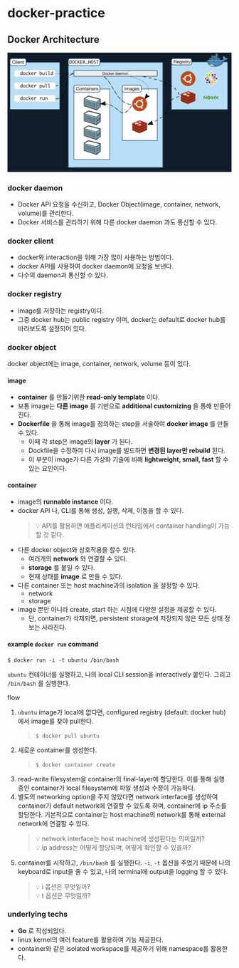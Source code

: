 # docker-practice          


## Docker Architecture    
   ![](2021-09-25-19-38-04.png)

### docker daemon    
* Docker API 요청을 수신하고, Docker Object(image, container, network, volume)를 관리한다.        
* Docker 서비스를 관리하기 위해 다른 docker daemon 과도 통신할 수 있다.

### docker client     
* docker와 interaction을 위해 가장 많이 사용하는 방법이다.    
* docker API를 사용하여 docker daemon에 요청을 보낸다.    
* 다수의 daemon과 통신할 수 있다.     

### docker registry    
* image를 저장하는 registry이다.    
* 그중 docker hub는 public registry 이며, docker는 default로 docker hub를 바라보도록 설정되어 있다.    


### docker object
docker object에는 image, container, network, volume 등이 있다.
#### image
* __container__ 를 만들기위한 __read-only template__ 이다.    
* 보통 image는 __다른 image__ 를 기반으로 __additional customizing__ 을 통해 만들어진다.   
* __Dockerfile__ 을 통해 image를 정의하는 step을 서술하여 __docker image__ 를 만들 수 있다.    
  * 이때 각 step은 image의 __layer__ 가 된다.    
  * Dockfile을 수정하여 다시 image를 빌드하면 __변경된 layer만 rebuild__ 된다.
  * 이 부분이 image가 다른 가상화 기술에 비해 __lightweight, small, fast__ 할 수 있는 요인이다.    


#### container     
* image의 __runnable instance__ 이다.
* docker API 나, CLI를 통해 생성, 실행, 삭제, 이동을 할 수 있다.
  > 💡 API를 활용하면 애플리케이션의 런타임에서 container handling이 가능할 것 같다.     
* 다른 docker object와 상호작용을 할수 있다.   
  * 여러개의 __network__ 와 연결할 수 있다.    
  * __storage__ 를 붙일 수 있다.   
  * 현재 상태를 __image__ 로 만들 수 있다.    
* 다른 container 또는 host machine과의 isolation 을 설정할 수 있다.
  * network
  * storage
* image 뿐만 아니라 create, start 하는 시점에 다양한 설정을 제공할 수 있다.
  * 단, container가 삭제되면, persistent storage에 저장되지 않은 모든 상태 정보는 사라진다.      


#### example ```docker run```  command         

```
$ docker run -i -t ubuntu /bin/bash
```      

```ubuntu``` 컨테이너를 실행하고, 나의 local CLI session을 interactively 붙인다. 그리고 ```/bin/bash``` 를 실행한다.            

flow      
1. ```ubuntu``` image가 local에 없다면, configured registry (default: docker hub) 에서 image를 찾아 pull한다. 
   > ```$ docker pull ubuntu```     
2. 새로운 container를 생성한다.     
   > ```$ docker container create```     
3. read-write filesystem을 container의 final-layer에 할당한다. 이를 통해 실행 중인 container가 local filesystem에 파일 생성과 수정이 가능하다.   
4. 별도의 networking option을 주지 않았다면 network interface를 생성하여 container가 default network에 연결할 수 있도록 하며, container에 ip 주소를 할당한다. 기본적으로 container는 host machine의 network를 통해 external network에 연결할 수 있다.     
   > 💡 network interface는 host machine에 생성된다는 의미일까?      
   > 💡 ip address는 어떻게 할당되며, 어떻게 확인할 수 있을까?            
5. container를 시작하고, ```/bin/bash``` 를 실행한다. ```-i```, ```-t``` 옵션을 주었기 때문에 나의 keyboard로 input을 줄 수 있고, 나의 terminal에 output을 logging 할 수 있다.      
   > 💡 i 옵션은 무엇일까?            
   > 💡 t 옵션은 무엇일까?            


### underlying techs
* __Go__ 로 작성되었다. 
* linux kernel의 여러 feature를 활용하여 기능 제공한다.      
* container와 같은 isolated workspace를 제공하기 위해 namespace를 활용한다.        




